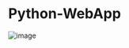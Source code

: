 # Python-WebApp
![image](https://github.com/Alex-Amenta/Python-WebApp/assets/111576219/1c5c2d33-6280-4f7a-b159-84ed82b86427)
